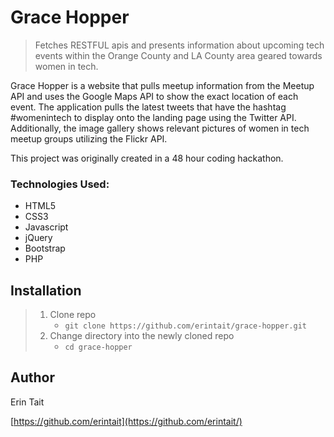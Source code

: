 # Grace Hopper
>  Fetches RESTFUL apis and presents information about upcoming tech events
within the Orange County and LA County area geared towards women in tech.

Grace Hopper is a website that pulls meetup information from the Meetup API and uses the Google Maps API to show the exact location of each event. The application pulls the latest tweets that have the hashtag #womenintech to display onto the landing page using the Twitter API. Additionally, the image gallery shows relevant pictures of women in tech meetup groups utilizing the Flickr API.

This project was originally created in a 48 hour coding hackathon.

### Technologies Used:
- HTML5
- CSS3
- Javascript
- jQuery
- Bootstrap
- PHP

## Installation

> 1. Clone repo
>    - `git clone https://github.com/erintait/grace-hopper.git`
> 1. Change directory into the newly cloned repo
>    - `cd grace-hopper`

## Author

Erin Tait

[https://github.com/erintait](https://github.com/erintait/)
